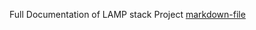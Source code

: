 Full Documentation of LAMP stack Project [markdown-file](https://github.com/William-eng/StegHub_DevOps_Engineering/blob/main/WEB(LAMP)/LAMP_STACK_DOCUMENTATION.md)
